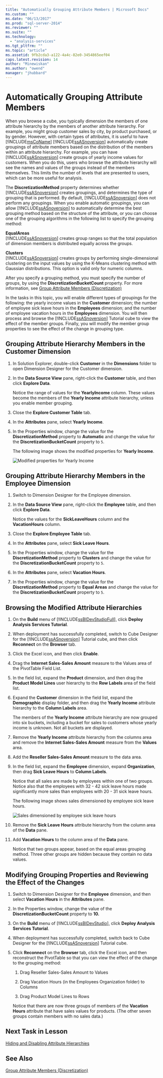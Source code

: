 ```yaml
---
title: "Automatically Grouping Attribute Members | Microsoft Docs"
ms.custom: ""
ms.date: "06/13/2017"
ms.prod: "sql-server-2014"
ms.reviewer: ""
ms.suite: ""
ms.technology: 
  - "analysis-services"
ms.tgt_pltfrm: ""
ms.topic: "article"
ms.assetid: 9fb2cda3-a122-4a4c-82e0-3454865eef04
caps.latest.revision: 14
author: "Minewiskan"
ms.author: "owend"
manager: "jhubbard"
---
```

# Automatically Grouping Attribute Members
  When you browse a cube, you typically dimension the members of one attribute hierarchy by the members of another attribute hierarchy. For example, you might group customer sales by city, by product purchased, or by gender. However, with certain types of attributes, it is useful to have [!INCLUDE[msCoName](../includes/msconame-md.md)] [!INCLUDE[ssASnoversion](../includes/ssasnoversion-md.md)] automatically create groupings of attribute members based on the distribution of the members within an attribute hierarchy. For example, you can have [!INCLUDE[ssASnoversion](../includes/ssasnoversion-md.md)] create groups of yearly income values for customers. When you do this, users who browse the attribute hierarchy will see the names and values of the groups instead of the members themselves. This limits the number of levels that are presented to users, which can be more useful for analysis.  
  
 The **DiscretizationMethod** property determines whether [!INCLUDE[ssASnoversion](../includes/ssasnoversion-md.md)] creates groupings, and determines the type of grouping that is performed. By default, [!INCLUDE[ssASnoversion](../includes/ssasnoversion-md.md)] does not perform any groupings. When you enable automatic groupings, you can allow [!INCLUDE[ssASnoversion](../includes/ssasnoversion-md.md)] to automatically determine the best grouping method based on the structure of the attribute, or you can choose one of the grouping algorithms in the following list to specify the grouping method:  
  
 **EqualAreas**  
 [!INCLUDE[ssASnoversion](../includes/ssasnoversion-md.md)] creates group ranges so that the total population of dimension members is distributed equally across the groups.  
  
 **Clusters**  
 [!INCLUDE[ssASnoversion](../includes/ssasnoversion-md.md)] creates groups by performing single-dimensional clustering on the input values by using the K-Means clustering method with Gaussian distributions. This option is valid only for numeric columns.  
  
 After you specify a grouping method, you must specify the number of groups, by using the **DiscretizationBucketCount** property. For more information, see [Group Attribute Members &#40;Discretization&#41;](multidimensional-models/attribute-properties-group-attribute-members.md)  
  
 In the tasks in this topic, you will enable different types of groupings for the following: the yearly income values in the **Customer** dimension; the number of employee sick leave hours in the **Employees** dimension; and the number of employee vacation hours in the **Employees** dimension. You will then process and browse the [!INCLUDE[ssASnoversion](../includes/ssasnoversion-md.md)] Tutorial cube to view the effect of the member groups. Finally, you will modify the member group properties to see the effect of the change in grouping type.  
  
## Grouping Attribute Hierarchy Members in the Customer Dimension  
  
1.  In Solution Explorer, double-click **Customer** in the **Dimensions** folder to open Dimension Designer for the Customer dimension.  
  
2.  In the **Data Source View** pane, right-click the **Customer** table, and then click **Explore Data**.  
  
     Notice the range of values for the **YearlyIncome** column. These values become the members of the **Yearly Income** attribute hierarchy, unless you enable member grouping.  
  
3.  Close the **Explore Customer Table** tab.  
  
4.  In the **Attributes** pane, select **Yearly Income**.  
  
5.  In the Properties window, change the value for the **DiscretizationMethod** property to **Automatic** and change the value for the **DiscretizationBucketCount** property to `5`.  
  
     The following image shows the modified properties for **Yearly Income**.  
  
     ![Modified properties for Yearly Income](../../2014/tutorials/media/l4-discretizationmethod-1.gif "Modified properties for Yearly Income")  
  
## Grouping Attribute Hierarchy Members in the Employee Dimension  
  
1.  Switch to Dimension Designer for the Employee dimension.  
  
2.  In the **Data Source View** pane, right-click the **Employee** table, and then click **Explore Data**.  
  
     Notice the values for the **SickLeaveHours** column and the **VacationHours** column.  
  
3.  Close the **Explore Employee Table** tab.  
  
4.  In the **Attributes** pane, select **Sick Leave Hours**.  
  
5.  In the Properties window, change the value for the **DiscretizationMethod** property to **Clusters** and change the value for the **DiscretizationBucketCount** property to `5`.  
  
6.  In the **Attributes** pane, select **Vacation Hours**.  
  
7.  In the Properties window, change the value for the **DiscretizationMethod** property to **Equal Areas** and change the value for the **DiscretizationBucketCount** property to `5`.  
  
## Browsing the Modified Attribute Hierarchies  
  
1.  On the **Build** menu of [!INCLUDE[ssBIDevStudioFull](../includes/ssbidevstudiofull-md.md)], click **Deploy Analysis Services Tutorial**.  
  
2.  When deployment has successfully completed, switch to Cube Designer for the [!INCLUDE[ssASnoversion](../includes/ssasnoversion-md.md)] Tutorial cube, and then click **Reconnect** on the **Browser** tab.  
  
3.  Click the Excel icon, and then click **Enable**.  
  
4.  Drag the **Internet Sales-Sales Amount** measure to the Values area of the PivotTable Field List.  
  
5.  In the field list, expand the **Product** dimension, and then drag the **Product Model Lines** user hierarchy to the **Row Labels** area of the field list.  
  
6.  Expand the **Customer** dimension in the field list, expand the **Demographic** display folder, and then drag the **Yearly Income** attribute hierarchy to the **Column Labels** area.  
  
     The members of the **Yearly Income** attribute hierarchy are now grouped into six buckets, including a bucket for sales to customers whose yearly income is unknown. Not all buckets are displayed.  
  
7.  Remove the **Yearly Income** attribute hierarchy from the columns area and remove the **Internet Sales-Sales Amount** measure from the **Values** area.  
  
8.  Add the **Reseller Sales-Sales Amount** measure to the data area.  
  
9. In the field list, expand the **Employee** dimension, expand **Organization**, then drag **Sick Leave Hours** to **Column Labels**.  
  
     Notice that all sales are made by employees within one of two groups. Notice also that the employees with 32 - 42 sick leave hours made significantly more sales than employees with 20 - 31 sick leave hours.  
  
     The following image shows sales dimensioned by employee sick leave hours.  
  
     ![Sales dimensioned by employee sick leave hours](../../2014/tutorials/media/l4-discretizationmethod-2.gif "Sales dimensioned by employee sick leave hours")  
  
10. Remove the **Sick Leave Hours** attribute hierarchy from the column area of the **Data** pane.  
  
11. Add **Vacation Hours** to the column area of the **Data** pane.  
  
     Notice that two groups appear, based on the equal areas grouping method. Three other groups are hidden because they contain no data values.  
  
## Modifying Grouping Properties and Reviewing the Effect of the Changes  
  
1.  Switch to Dimension Designer for the **Employee** dimension, and then select **Vacation Hours** in the **Attributes** pane.  
  
2.  In the Properties window, change the value of the **DiscretizationBucketCount** property to **10.**  
  
3.  On the **Build** menu of [!INCLUDE[ssBIDevStudio](../includes/ssbidevstudio-md.md)], click **Deploy Analysis Services Tutorial**.  
  
4.  When deployment has successfully completed, switch back to Cube Designer for the [!INCLUDE[ssASnoversion](../includes/ssasnoversion-md.md)] Tutorial cube.  
  
5.  Click **Reconnect** on the **Browser** tab, click the Excel icon, and then reconstruct the PivotTable so that you can view the effect of the change to the grouping method:  
  
    1.  Drag Reseller Sales-Sales Amount to Values  
  
    2.  Drag Vacation Hours (in the Employees Organization folder) to Columns  
  
    3.  Drag Product Model Lines to Rows  
  
     Notice that there are now three groups of members of the **Vacation Hours** attribute that have sales values for products. (The other seven groups contain members with no sales data.)  
  
## Next Task in Lesson  
 [Hiding and Disabling Attribute Hierarchies](../analysis-services/lesson-4-4-hiding-and-disabling-attribute-hierarchies.md)  
  
## See Also  
 [Group Attribute Members &#40;Discretization&#41;](multidimensional-models/attribute-properties-group-attribute-members.md)  
  
  